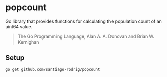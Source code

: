# popcount

Go library that provides functions for calculating
the population count of an uint64 value.

> The Go Programming Language, Alan A. A. Donovan and Brian W. Kernighan

## Setup

```sh
go get github.com/santiago-rodrig/popcount
```
